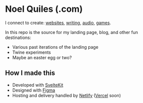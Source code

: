 # Noel Quiles (.com)

I connect to create: [websites](https://noelquiles.com), [writing](https://noelquiles.com/blog), [audio](https://soundcloud/cadenceevinced), [games](https://enmodgames.itch.io).

In this repo is the source for my landing page, blog, and other fun destinations:
- Various past iterations of the landing page
- Twine experiments
- Maybe an easter egg or two?

## How I made this
- Developed with [SvelteKit](https://kit.svelte.dev/)
- Designed with [Figma](https://www.figma.com/)
- Hosting and delivery handled by [Netlify](https://www.netlify.com) ([Vercel](https://vercel.com/) soon)
